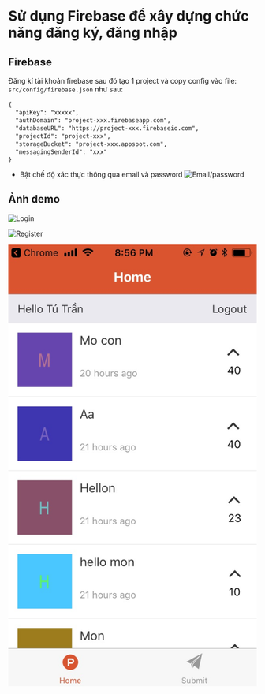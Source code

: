 # Sử dụng Firebase để xây dựng chức năng đăng ký, đăng nhập

## Firebase
Đăng kí tài khoản firebase sau đó tạo 1 project và copy config vào file: `src/config/firebase.json` như sau:
```
{
  "apiKey": "xxxxx",
  "authDomain": "project-xxx.firebaseapp.com",
  "databaseURL": "https://project-xxx.firebaseio.com",
  "projectId": "project-xxx",
  "storageBucket": "project-xxx.appspot.com",
  "messagingSenderId": "xxx"
}
```

- Bật chế độ xác thực thông qua email và password
![Email/password](/demo/auth-password.png)

## Ảnh demo

![Login](/demo/login.jpeg)

![Register](/demo/register.jpeg)

![Home page](/demo/home.jpg)